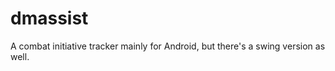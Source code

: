 dmassist
========

A combat initiative tracker mainly for Android, but there's a swing version as well.
